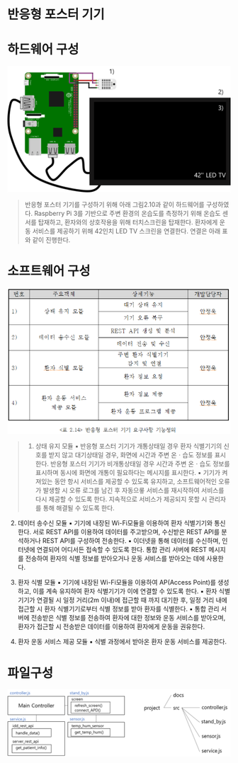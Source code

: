반응형 포스터 기기
=============
# 하드웨어 구성
  ![식별기기 하드웨어 구성](/Final_project/Docs/Picture/APD.png "식별기기 하드웨어 구성")
>  반응형 포스터 기기를 구성하기 위해 아래 그림2.10과 같이 하드웨어를 구성하였다. Raspberry Pi 3를 기반으로 주변 환경의 온습도를 측정하기 위해 온습도 센서를 탑재하고, 환자와의 상호작용을 위해 터치스크린을 탑재한다. 환자에게 운동 서비스를 제공하기 위해 42인치 LED TV 스크린을 연결한다. 연결은 아래 표와 같이 진행한다. 

# 소프트웨어 구성
  ![식별기기 소프트웨어 구성](/Final_project/Docs/Picture/APD_soft.PNG "식별기기 소프트웨어 구성")
> 1) 상태 유지 모듈
  ▪ 반응형 포스터 기기가 개통상태일 경우 환자 식별기기의 신호를 받지 않고 대기상태일 경우, 화면에 시간과 주변 온ㆍ습도 정보를 표시한다. 반응형 포스터 기기가 비개통상태일 경우 시간과 주변 온ㆍ습도 정보를 표시하며 동시에 화면에 개통이 필요하다는 메시지를 표시한다.
  ▪ 기기가 켜져있는 동안 항시 서비스를 제공할 수 있도록 유지하고, 소프트웨어적인 오류가 발생할 시 오류 로그를 남긴 후 자동으롷 서비스를 재시작하여 서비스를 다시 제공할 수 있도록 한다. 지속적으로 서비스가 제공되지 못할 시 관리자를 통해 해결될 수 있도록 한다.

2) 데이터 송수신 모듈
  ▪ 기기에 내장된 Wi-Fi모듈을 이용하여 환자 식별기기와 통신한다. 서로 REST API를 이용하여 데이터를 주고받으며, 수신받은 REST API를 분석하거나 REST API를 구성하여 전송한다.
  ▪ 이더넷을 통해 데이터를 수신하며, 인터넷에 연결되어 어디서든 접속할 수 있도록 한다. 통합 관리 서버에 REST 메시지를 전송하여 환자의 식별 정보를 받아오거나 운동 서비스를 받아오는 데에 사용한다.

3) 환자 식별 모듈
  ▪ 기기에 내장된 Wi-Fi모듈을 이용하여 AP(Access Point)를 생성하고, 이를 계속 유지하여 환자 식별기기가 이에 연결할 수 있도록 한다.
  ▪ 환자 식별기기가 연결될 시 일정 거리(2m 이내)에 접근할 때 까지 대기한 후, 일정 거리 내에 접근할 시 환자 식별기기로부터 식별 정보를 받아 환자를 식별한다.
  ▪ 통합 관리 서버에 전송받은 식별 정보를 전송하여 환자에 대한 정보와 운동 서비스를 받아오며, 환자가 접근할 시 전송받은 데이터를 이용하여 환자에게 운동을 권유한다.

4) 환자 운동 서비스 제공 모듈
  ▪ 식별 과정에서 받아온 환자 운동 서비스를 제공한다.

# 파일구성
 ![소프트웨어 파일 구조](/Final_project/Docs/Picture/APD_tree.png "소프트웨어 파일 구조")
